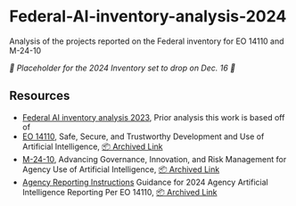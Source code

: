 # Federal-AI-inventory-analysis-2024
Analysis of the projects reported on the Federal inventory for EO 14110 and M-24-10

_🚧 Placeholder for the 2024 Inventory set to drop on Dec. 16 🚧_

## Resources

+ [Federal AI inventory analysis 2023](https://github.com/thoppe/Federal-AI-inventory-analysis-2023), Prior analysis this work is based off of
+ [EO 14110](https://www.federalregister.gov/documents/2023/11/01/2023-24283/safe-secure-and-trustworthy-development-and-use-of-artificial-intelligence), Safe, Secure, and Trustworthy Development and Use of Artificial Intelligence, [📦 Archived Link](data/archive_reports/2023-24283.pdf)
+ [M-24-10](https://www.whitehouse.gov/wp-content/uploads/2024/03/M-24-10-Advancing-Governance-Innovation-and-Risk-Management-for-Agency-Use-of-Artificial-Intelligence.pdf), Advancing Governance, Innovation, and Risk Management for Agency Use of Artificial Intelligence, [📦 Archived Link](data/archive_reports/M-24-10-Advancing-Governance-Innovation-and-Risk-Management-for-Agency-Use-of-Artificial-Intelligence.pdf)
+ [Agency Reporting Instructions](https://www.whitehouse.gov/wp-content/uploads/2024/08/Instructions-for-2024-Agency-AI-Reporting-per-EO-14110.pdf) Guidance for 2024 Agency Artificial Intelligence Reporting Per EO 14110, [📦 Archived Link](data/archive_reports/Instructions-for-2024-Agency-AI-Reporting-per-EO-14110.pdf)